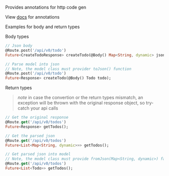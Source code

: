 Provides annotations for http code gen

View [docs](https://github.com/spideythewebhead/http_annotations) for annotations

Examples for body and return types

Body types

```dart
// Json body
@Route.post('/api/v0/todo')
Future<CreateTodoResponse> createTodo(@Body() Map<String, dynamic> json);

// Parse model into json
// Note, the model class must provider toJson() function
@Route.post('/api/v0/todo')
Future<Response> createTodo(@Body() Todo todo);
```

Return types

> _note_
> in case the convertion or the return types mismatch, an exception will be thrown
> with the original response object, so try-catch your api calls

```dart
// Get the original response
@Route.get('/api/v0/todos')
Future<Response> getTodos();

// Get the parsed json
@Route.get('/api/v0/todos')
Future<List<Map<String, dynamic>>> getTodos();

// Get parsed json into model
// Note, the model class must provide fromJson(Map<String, dynamic>) factory constructor
@Route.get('/api/v0/todos')
Future<List<Todo>> getTodos();
```
